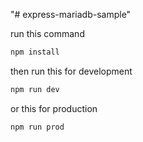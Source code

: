 "# express-mariadb-sample" 

run this command

```cmd
npm install
```

then run this for development


```cmd
npm run dev
```
or this for production

```cmd
npm run prod
```